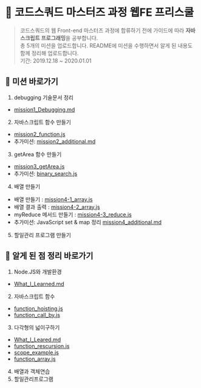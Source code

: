 # :school: 코드스쿼드 마스터즈 과정 웹FE 프리스쿨
> 코드스쿼드의 웹 Front-end 마스터즈 과정에 합류하기 전에 가이드에 따라 **자바스크립트 프로그래밍**을 공부합니다.  
> 총 5개의 미션을 업로드합니다. README에 미션을 수행하면서 알게 된 내용도 함께 정리해 업로드합니다.  
> 기간: 2019.12.18 ~ 2020.01.01

## :pushpin: 미션 바로가기
1. debugging 기술문서 정리
- [mission1_Debugging.md](https://github.com/choisohyun/js_freeschool/blob/master/1.%20Node.JS%EC%99%80%20%EA%B0%9C%EB%B0%9C%ED%99%98%EA%B2%BD/mission1_Debugging.md)
2. 자바스크립트 함수 만들기 
- [mission2_function.js](https://github.com/choisohyun/js_freeschool/blob/master/2.%20%EC%9E%90%EB%B0%94%EC%8A%A4%ED%81%AC%EB%A6%BD%ED%8A%B8%20%ED%95%A8%EC%88%98/mission2_function.js)
- 추가미션: [mission2_additional.md](https://github.com/choisohyun/js_freeschool/blob/master/2.%20%EC%9E%90%EB%B0%94%EC%8A%A4%ED%81%AC%EB%A6%BD%ED%8A%B8%20%ED%95%A8%EC%88%98/mission2_additional.md)
3. getArea 함수 만들기  
- [mission3_getArea.js](https://github.com/choisohyun/js_freeschool/blob/master/3.%20%EB%8B%A4%EA%B0%81%ED%98%95%EC%9D%98%20%EB%84%93%EC%9D%B4%20%EA%B5%AC%ED%95%98%EA%B8%B0/mission3_getArea.js)
- 추가미션: [binary_search.js](https://github.com/choisohyun/js_freeschool/blob/master/3.%20%EB%8B%A4%EA%B0%81%ED%98%95%EC%9D%98%20%EB%84%93%EC%9D%B4%20%EA%B5%AC%ED%95%98%EA%B8%B0/binary_search.js)
4. 배열 만들기
- 배열 만들기 : [mission4-1_array.js]()
- 배열 결과 출력 : [mission4-2_array.js]()
- myReduce 메서드 만들기 : [mission4-3_reduce.js]()
- 추가미션: JavaScript set & map 정리 [mission4_additional.md]()
5. 할일관리 프로그램 만들기  


## :memo: 알게 된 점 정리 바로가기

1. Node.JS와 개발환경
- [What_I_Learned.md](https://github.com/choisohyun/js_freeschool/blob/master/1.%20Node.JS%EC%99%80%20%EA%B0%9C%EB%B0%9C%ED%99%98%EA%B2%BD/What_I_Learned.md)
2. 자바스크립트 함수
- [function_hoisting.js](https://github.com/choisohyun/js_freeschool/blob/master/2.%20%EC%9E%90%EB%B0%94%EC%8A%A4%ED%81%AC%EB%A6%BD%ED%8A%B8%20%ED%95%A8%EC%88%98/function_hoisting.js)
- [function_call_by.js](https://github.com/choisohyun/js_freeschool/blob/master/2.%20%EC%9E%90%EB%B0%94%EC%8A%A4%ED%81%AC%EB%A6%BD%ED%8A%B8%20%ED%95%A8%EC%88%98/function_call_by.js)
3. 다각형의 넓이구하기
- [What_I_Leared.md](https://github.com/choisohyun/js_freeschool/blob/master/3.%20%EB%8B%A4%EA%B0%81%ED%98%95%EC%9D%98%20%EB%84%93%EC%9D%B4%20%EA%B5%AC%ED%95%98%EA%B8%B0/What_I_Learned.md)
- [function_rescursion.js](https://github.com/choisohyun/js_freeschool/blob/master/3.%20%EB%8B%A4%EA%B0%81%ED%98%95%EC%9D%98%20%EB%84%93%EC%9D%B4%20%EA%B5%AC%ED%95%98%EA%B8%B0/function_rescursion.js)
- [scope_example.js](https://github.com/choisohyun/js_freeschool/blob/master/3.%20%EB%8B%A4%EA%B0%81%ED%98%95%EC%9D%98%20%EB%84%93%EC%9D%B4%20%EA%B5%AC%ED%95%98%EA%B8%B0/scope_example.js)
- [function_array.js](https://github.com/choisohyun/js_freeschool/blob/master/3.%20%EB%8B%A4%EA%B0%81%ED%98%95%EC%9D%98%20%EB%84%93%EC%9D%B4%20%EA%B5%AC%ED%95%98%EA%B8%B0/function_array.js)
4. 배열과 객체연습
5. 할일관리프로그램
